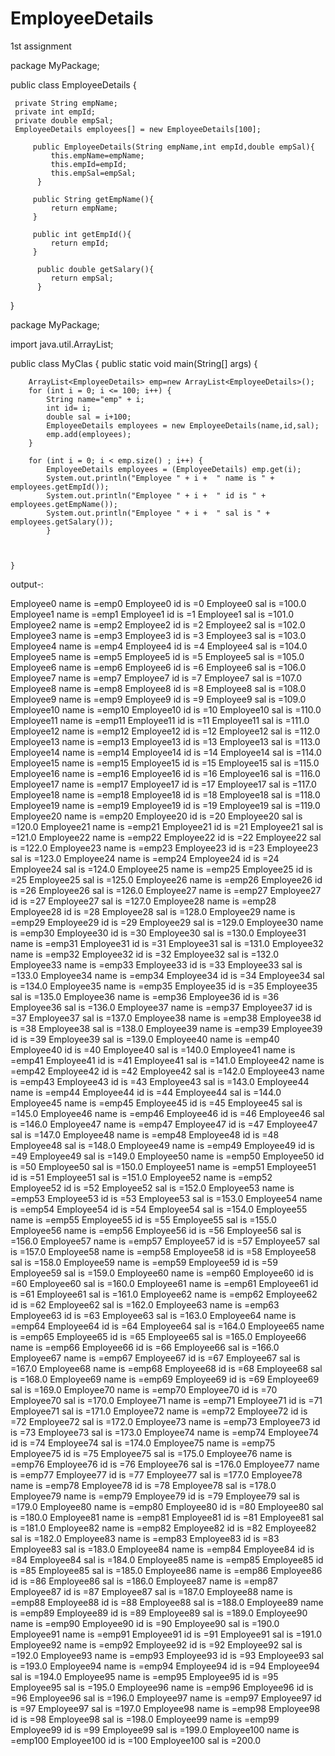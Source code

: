 # EmployeeDetails
1st assignment


package MyPackage;

public class EmployeeDetails {


	 private String empName;
	 private int empId;
	 private double empSal;
	 EmployeeDetails employees[] = new EmployeeDetails[100];
		 
		 public EmployeeDetails(String empName,int empId,double empSal){
	         this.empName=empName;
	         this.empId=empId; 
	         this.empSal=empSal;
	      }
		 
		 public String getEmpName(){
			 return empName;
		 }
		
		 public int getEmpId(){
		     return empId;
		 }
		 
		  public double getSalary(){
		     return empSal;
		  }
}

package MyPackage;

import java.util.ArrayList;


public class MyClas {
	public static void main(String[] args) {
		
		ArrayList<EmployeeDetails> emp=new ArrayList<EmployeeDetails>(); 	
		for (int i = 0; i <= 100; i++) {
			String name="emp" + i;
			int id= i;
			double sal = i+100;
			EmployeeDetails employees = new EmployeeDetails(name,id,sal);
			emp.add(employees);
		}
		
		for (int i = 0; i < emp.size() ; i++) {
			EmployeeDetails employees = (EmployeeDetails) emp.get(i);
			System.out.println("Employee " + i +  " name is " + employees.getEmpId());
			System.out.println("Employee " + i +  " id is " + employees.getEmpName());
			System.out.println("Employee " + i +  " sal is " + employees.getSalary());
		    } 
		
	
	
	}
  
  output-:
  
Employee0 name is =emp0
Employee0 id is =0
Employee0 sal is =100.0
Employee1 name is =emp1
Employee1 id is =1
Employee1 sal is =101.0
Employee2 name is =emp2
Employee2 id is =2
Employee2 sal is =102.0
Employee3 name is =emp3
Employee3 id is =3
Employee3 sal is =103.0
Employee4 name is =emp4
Employee4 id is =4
Employee4 sal is =104.0
Employee5 name is =emp5
Employee5 id is =5
Employee5 sal is =105.0
Employee6 name is =emp6
Employee6 id is =6
Employee6 sal is =106.0
Employee7 name is =emp7
Employee7 id is =7
Employee7 sal is =107.0
Employee8 name is =emp8
Employee8 id is =8
Employee8 sal is =108.0
Employee9 name is =emp9
Employee9 id is =9
Employee9 sal is =109.0
Employee10 name is =emp10
Employee10 id is =10
Employee10 sal is =110.0
Employee11 name is =emp11
Employee11 id is =11
Employee11 sal is =111.0
Employee12 name is =emp12
Employee12 id is =12
Employee12 sal is =112.0
Employee13 name is =emp13
Employee13 id is =13
Employee13 sal is =113.0
Employee14 name is =emp14
Employee14 id is =14
Employee14 sal is =114.0
Employee15 name is =emp15
Employee15 id is =15
Employee15 sal is =115.0
Employee16 name is =emp16
Employee16 id is =16
Employee16 sal is =116.0
Employee17 name is =emp17
Employee17 id is =17
Employee17 sal is =117.0
Employee18 name is =emp18
Employee18 id is =18
Employee18 sal is =118.0
Employee19 name is =emp19
Employee19 id is =19
Employee19 sal is =119.0
Employee20 name is =emp20
Employee20 id is =20
Employee20 sal is =120.0
Employee21 name is =emp21
Employee21 id is =21
Employee21 sal is =121.0
Employee22 name is =emp22
Employee22 id is =22
Employee22 sal is =122.0
Employee23 name is =emp23
Employee23 id is =23
Employee23 sal is =123.0
Employee24 name is =emp24
Employee24 id is =24
Employee24 sal is =124.0
Employee25 name is =emp25
Employee25 id is =25
Employee25 sal is =125.0
Employee26 name is =emp26
Employee26 id is =26
Employee26 sal is =126.0
Employee27 name is =emp27
Employee27 id is =27
Employee27 sal is =127.0
Employee28 name is =emp28
Employee28 id is =28
Employee28 sal is =128.0
Employee29 name is =emp29
Employee29 id is =29
Employee29 sal is =129.0
Employee30 name is =emp30
Employee30 id is =30
Employee30 sal is =130.0
Employee31 name is =emp31
Employee31 id is =31
Employee31 sal is =131.0
Employee32 name is =emp32
Employee32 id is =32
Employee32 sal is =132.0
Employee33 name is =emp33
Employee33 id is =33
Employee33 sal is =133.0
Employee34 name is =emp34
Employee34 id is =34
Employee34 sal is =134.0
Employee35 name is =emp35
Employee35 id is =35
Employee35 sal is =135.0
Employee36 name is =emp36
Employee36 id is =36
Employee36 sal is =136.0
Employee37 name is =emp37
Employee37 id is =37
Employee37 sal is =137.0
Employee38 name is =emp38
Employee38 id is =38
Employee38 sal is =138.0
Employee39 name is =emp39
Employee39 id is =39
Employee39 sal is =139.0
Employee40 name is =emp40
Employee40 id is =40
Employee40 sal is =140.0
Employee41 name is =emp41
Employee41 id is =41
Employee41 sal is =141.0
Employee42 name is =emp42
Employee42 id is =42
Employee42 sal is =142.0
Employee43 name is =emp43
Employee43 id is =43
Employee43 sal is =143.0
Employee44 name is =emp44
Employee44 id is =44
Employee44 sal is =144.0
Employee45 name is =emp45
Employee45 id is =45
Employee45 sal is =145.0
Employee46 name is =emp46
Employee46 id is =46
Employee46 sal is =146.0
Employee47 name is =emp47
Employee47 id is =47
Employee47 sal is =147.0
Employee48 name is =emp48
Employee48 id is =48
Employee48 sal is =148.0
Employee49 name is =emp49
Employee49 id is =49
Employee49 sal is =149.0
Employee50 name is =emp50
Employee50 id is =50
Employee50 sal is =150.0
Employee51 name is =emp51
Employee51 id is =51
Employee51 sal is =151.0
Employee52 name is =emp52
Employee52 id is =52
Employee52 sal is =152.0
Employee53 name is =emp53
Employee53 id is =53
Employee53 sal is =153.0
Employee54 name is =emp54
Employee54 id is =54
Employee54 sal is =154.0
Employee55 name is =emp55
Employee55 id is =55
Employee55 sal is =155.0
Employee56 name is =emp56
Employee56 id is =56
Employee56 sal is =156.0
Employee57 name is =emp57
Employee57 id is =57
Employee57 sal is =157.0
Employee58 name is =emp58
Employee58 id is =58
Employee58 sal is =158.0
Employee59 name is =emp59
Employee59 id is =59
Employee59 sal is =159.0
Employee60 name is =emp60
Employee60 id is =60
Employee60 sal is =160.0
Employee61 name is =emp61
Employee61 id is =61
Employee61 sal is =161.0
Employee62 name is =emp62
Employee62 id is =62
Employee62 sal is =162.0
Employee63 name is =emp63
Employee63 id is =63
Employee63 sal is =163.0
Employee64 name is =emp64
Employee64 id is =64
Employee64 sal is =164.0
Employee65 name is =emp65
Employee65 id is =65
Employee65 sal is =165.0
Employee66 name is =emp66
Employee66 id is =66
Employee66 sal is =166.0
Employee67 name is =emp67
Employee67 id is =67
Employee67 sal is =167.0
Employee68 name is =emp68
Employee68 id is =68
Employee68 sal is =168.0
Employee69 name is =emp69
Employee69 id is =69
Employee69 sal is =169.0
Employee70 name is =emp70
Employee70 id is =70
Employee70 sal is =170.0
Employee71 name is =emp71
Employee71 id is =71
Employee71 sal is =171.0
Employee72 name is =emp72
Employee72 id is =72
Employee72 sal is =172.0
Employee73 name is =emp73
Employee73 id is =73
Employee73 sal is =173.0
Employee74 name is =emp74
Employee74 id is =74
Employee74 sal is =174.0
Employee75 name is =emp75
Employee75 id is =75
Employee75 sal is =175.0
Employee76 name is =emp76
Employee76 id is =76
Employee76 sal is =176.0
Employee77 name is =emp77
Employee77 id is =77
Employee77 sal is =177.0
Employee78 name is =emp78
Employee78 id is =78
Employee78 sal is =178.0
Employee79 name is =emp79
Employee79 id is =79
Employee79 sal is =179.0
Employee80 name is =emp80
Employee80 id is =80
Employee80 sal is =180.0
Employee81 name is =emp81
Employee81 id is =81
Employee81 sal is =181.0
Employee82 name is =emp82
Employee82 id is =82
Employee82 sal is =182.0
Employee83 name is =emp83
Employee83 id is =83
Employee83 sal is =183.0
Employee84 name is =emp84
Employee84 id is =84
Employee84 sal is =184.0
Employee85 name is =emp85
Employee85 id is =85
Employee85 sal is =185.0
Employee86 name is =emp86
Employee86 id is =86
Employee86 sal is =186.0
Employee87 name is =emp87
Employee87 id is =87
Employee87 sal is =187.0
Employee88 name is =emp88
Employee88 id is =88
Employee88 sal is =188.0
Employee89 name is =emp89
Employee89 id is =89
Employee89 sal is =189.0
Employee90 name is =emp90
Employee90 id is =90
Employee90 sal is =190.0
Employee91 name is =emp91
Employee91 id is =91
Employee91 sal is =191.0
Employee92 name is =emp92
Employee92 id is =92
Employee92 sal is =192.0
Employee93 name is =emp93
Employee93 id is =93
Employee93 sal is =193.0
Employee94 name is =emp94
Employee94 id is =94
Employee94 sal is =194.0
Employee95 name is =emp95
Employee95 id is =95
Employee95 sal is =195.0
Employee96 name is =emp96
Employee96 id is =96
Employee96 sal is =196.0
Employee97 name is =emp97
Employee97 id is =97
Employee97 sal is =197.0
Employee98 name is =emp98
Employee98 id is =98
Employee98 sal is =198.0
Employee99 name is =emp99
Employee99 id is =99
Employee99 sal is =199.0
Employee100 name is =emp100
Employee100 id is =100
Employee100 sal is =200.0
